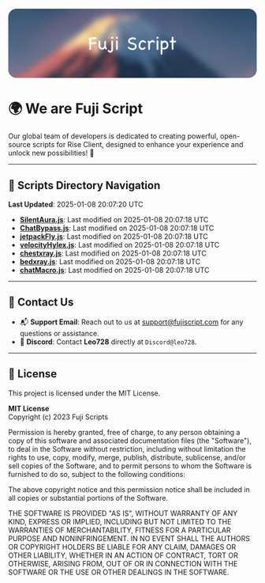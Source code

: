 ![Banner](.github/b.webp)

# 🌍 **We are Fuji Script**

Our global team of developers is dedicated to creating powerful, open-source scripts for Rise Client, designed to enhance your experience and unlock new possibilities! 🌟

---
<!-- SCRIPTS_NAVIGATION_START -->
## 📂 **Scripts Directory Navigation**

**Last Updated**: 2025-01-08 20:07:20 UTC

- **[SilentAura.js](scripts/SilentAura.js)**: Last modified on 2025-01-08 20:07:18 UTC
- **[ChatBypass.js](scripts/ChatBypass.js)**: Last modified on 2025-01-08 20:07:18 UTC
- **[jetpackFly.js](scripts/jetpackFly.js)**: Last modified on 2025-01-08 20:07:18 UTC
- **[velocityHylex.js](scripts/velocityHylex.js)**: Last modified on 2025-01-08 20:07:18 UTC
- **[chestxray.js](scripts/chestxray.js)**: Last modified on 2025-01-08 20:07:18 UTC
- **[bedxray.js](scripts/bedxray.js)**: Last modified on 2025-01-08 20:07:18 UTC
- **[chatMacro.js](scripts/chatMacro.js)**: Last modified on 2025-01-08 20:07:18 UTC

<!-- SCRIPTS_NAVIGATION_END -->

---

## 💬 **Contact Us**  
- 📬 **Support Email**: Reach out to us at [support@fujiscript.com](mailto:support@fujiscript.com) for any questions or assistance.  
- 💬 **Discord**: Contact **Leo728** directly at `Discord@leo728`.

---

## 📜 **License**

This project is licensed under the MIT License.  

**MIT License**  
Copyright (c) 2023 Fuji Scripts  

Permission is hereby granted, free of charge, to any person obtaining a copy of this software and associated documentation files (the "Software"), to deal in the Software without restriction, including without limitation the rights to use, copy, modify, merge, publish, distribute, sublicense, and/or sell copies of the Software, and to permit persons to whom the Software is furnished to do so, subject to the following conditions:  

The above copyright notice and this permission notice shall be included in all copies or substantial portions of the Software.  

THE SOFTWARE IS PROVIDED "AS IS", WITHOUT WARRANTY OF ANY KIND, EXPRESS OR IMPLIED, INCLUDING BUT NOT LIMITED TO THE WARRANTIES OF MERCHANTABILITY, FITNESS FOR A PARTICULAR PURPOSE AND NONINFRINGEMENT. IN NO EVENT SHALL THE AUTHORS OR COPYRIGHT HOLDERS BE LIABLE FOR ANY CLAIM, DAMAGES OR OTHER LIABILITY, WHETHER IN AN ACTION OF CONTRACT, TORT OR OTHERWISE, ARISING FROM, OUT OF OR IN CONNECTION WITH THE SOFTWARE OR THE USE OR OTHER DEALINGS IN THE SOFTWARE.  
